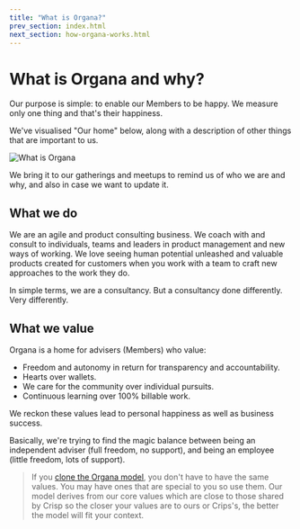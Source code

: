 ```yaml
---
title: "What is Organa?"
prev_section: index.html
next_section: how-organa-works.html
---
```


What is Organa and why?
======================

Our purpose is simple: to enable our Members to be happy. We measure only one thing and that's their happiness. 

We've visualised "Our home" below, along with a description of other things that are important to us. 

![What is Organa](../assets/theproductspace-what.png "What is Organa")

We bring it to our gatherings and meetups to remind us of who we are and why, and also in case we want to update it.  

## What we do

We are an agile and product consulting business. We coach with and consult to individuals, teams and leaders in product management and new ways of working. We love seeing human potential unleashed and valuable products created for customers when you work with a team to craft new approaches to the work they do.

In simple terms, we are a consultancy. But a consultancy done differently. Very differently. 


## What we value

Organa is a home for advisers (Members) who value:

- Freedom and autonomy in return for transparency and accountability.
- Hearts over wallets.
- We care for the community over individual pursuits.
- Continuous learning over 100% billable work.

We reckon these values lead to personal happiness as well as business success.

Basically, we're trying to find the magic balance between being an independent adviser (full freedom, no support), and being an employee (little freedom, lots of support).


> If you [clone the Organa model](how-to-copy.html), you don't have to have the same values. You may have ones that are special to you so use them. Our model derives from our core values which are close to those shared by Crisp so the closer your values are to ours or Crips's, the better the model will fit your context.
